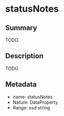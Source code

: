 <!-- Automatically generated by spec-parser v2.0.0 on 2024-01-08T22:20:56.273795+00:00 -->
<!-- SPDX-License-Identifier: Community-Spec-1.0 -->

# statusNotes

## Summary

TODO


## Description

TODO


## Metadata

- name: statusNotes
- Nature: DataProperty
- Range: xsd:string




